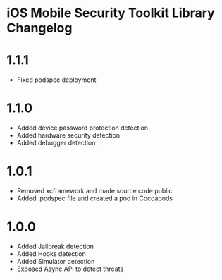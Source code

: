 iOS Mobile Security Toolkit Library Changelog
===========================

# 1.1.1
* Fixed podspec deployment


# 1.1.0
* Added device password protection detection
* Added hardware security detection
* Added debugger detection


# 1.0.1

* Removed xcframework and made source code public
* Added .podspec file and created a pod in Cocoapods


# 1.0.0

* Added Jailbreak detection
* Added Hooks detection
* Added Simulator detection
* Exposed Async API to detect threats
